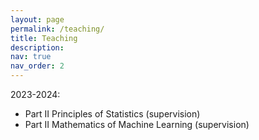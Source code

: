 ```yaml
---
layout: page
permalink: /teaching/
title: Teaching
description: 
nav: true
nav_order: 2
---
```


2023-2024:
* Part II Principles of Statistics (supervision)
* Part II Mathematics of Machine Learning (supervision)

